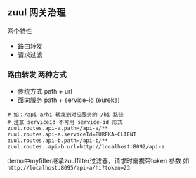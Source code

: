 ## zuul 网关治理

两个特性

* 路由转发
* 请求过滤

### 路由转发 两种方式
* 传统方式 path + url
* 面向服务 path + service-id (eureka)

````
# 如：/api-a/hi 转发到对应服务的 /hi 路径
# 注意 serviceId 不可用 service-id 形式
zuul.routes.api-a.path=/api-a/**
zuul.routes.api-a.serviceId=EUREKA-CLIENT
zuul.routes.api-b.path=/api-b/**
zuul.routes..api-b.url=http://localhost:8092/api-a
````

demo中myfilter继承zuulfilter过滤器，请求时需携带token 参数 如`http://localhost:8095/api-a/hi?token=23`